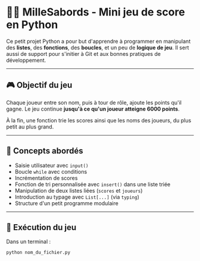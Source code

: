 # 🏴‍☠️ MilleSabords - Mini jeu de score en Python

Ce petit projet Python a pour but d'apprendre à programmer en manipulant des **listes**, des **fonctions**, des **boucles**, et un peu de **logique de jeu**. Il sert aussi de support pour s'initier à Git et aux bonnes pratiques de développement.

---

## 🎮 Objectif du jeu

Chaque joueur entre son nom, puis à tour de rôle, ajoute les points qu'il gagne. Le jeu continue **jusqu'à ce qu'un joueur atteigne 6000 points**.

À la fin, une fonction trie les scores ainsi que les noms des joueurs, du plus petit au plus grand.

---

## 🧠 Concepts abordés

- Saisie utilisateur avec `input()`
- Boucle `while` avec conditions
- Incrémentation de scores
- Fonction de tri personnalisée avec `insert()` dans une liste triée
- Manipulation de deux listes liées (`scores` et `joueurs`)
- Introduction au typage avec `List[...]` (via `typing`)
- Structure d'un petit programme modulaire

---

## 🚀 Exécution du jeu

Dans un terminal :

```bash
python nom_du_fichier.py
